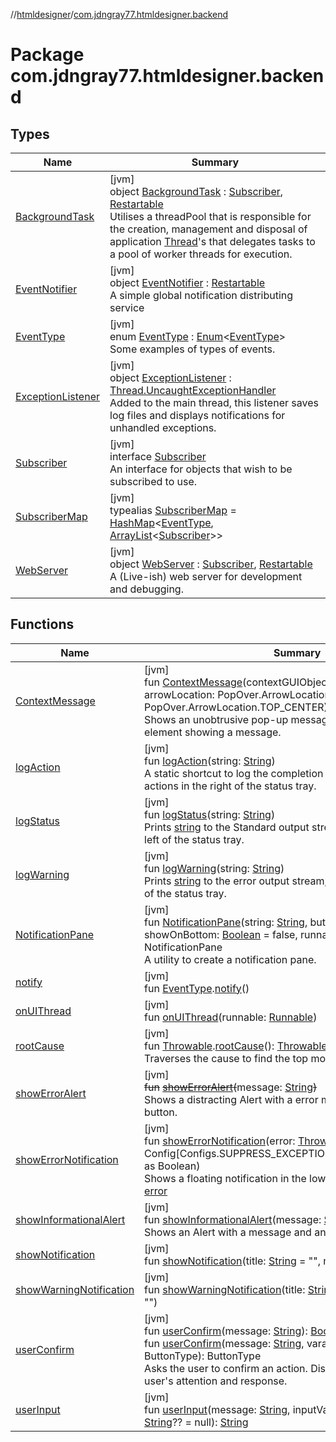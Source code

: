 //[htmldesigner](../../index.md)/[com.jdngray77.htmldesigner.backend](index.md)

# Package com.jdngray77.htmldesigner.backend

## Types

| Name | Summary |
|---|---|
| [BackgroundTask](-background-task/index.md) | [jvm]<br>object [BackgroundTask](-background-task/index.md) : [Subscriber](-subscriber/index.md), [Restartable](../com.jdngray77.htmldesigner.utility/-restartable/index.md)<br>Utilises a threadPool that is responsible for the creation, management and disposal of application [Thread](https://docs.oracle.com/javase/8/docs/api/java/lang/Thread.html)'s that delegates tasks to a pool of worker threads for execution. |
| [EventNotifier](-event-notifier/index.md) | [jvm]<br>object [EventNotifier](-event-notifier/index.md) : [Restartable](../com.jdngray77.htmldesigner.utility/-restartable/index.md)<br>A simple global notification distributing service |
| [EventType](-event-type/index.md) | [jvm]<br>enum [EventType](-event-type/index.md) : [Enum](https://kotlinlang.org/api/latest/jvm/stdlib/kotlin/-enum/index.html)&lt;[EventType](-event-type/index.md)&gt; <br>Some examples of types of events. |
| [ExceptionListener](-exception-listener/index.md) | [jvm]<br>object [ExceptionListener](-exception-listener/index.md) : [Thread.UncaughtExceptionHandler](https://docs.oracle.com/javase/8/docs/api/java/lang/Thread.UncaughtExceptionHandler.html)<br>Added to the main thread, this listener saves log files and displays notifications for unhandled exceptions. |
| [Subscriber](-subscriber/index.md) | [jvm]<br>interface [Subscriber](-subscriber/index.md)<br>An interface for objects that wish to be subscribed to use. |
| [SubscriberMap](index.md#1700976140%2FClasslikes%2F-1216412040) | [jvm]<br>typealias [SubscriberMap](index.md#1700976140%2FClasslikes%2F-1216412040) = [HashMap](https://kotlinlang.org/api/latest/jvm/stdlib/kotlin.collections/-hash-map/index.html)&lt;[EventType](-event-type/index.md), [ArrayList](https://kotlinlang.org/api/latest/jvm/stdlib/kotlin.collections/-array-list/index.html)&lt;[Subscriber](-subscriber/index.md)&gt;&gt; |
| [WebServer](-web-server/index.md) | [jvm]<br>object [WebServer](-web-server/index.md) : [Subscriber](-subscriber/index.md), [Restartable](../com.jdngray77.htmldesigner.utility/-restartable/index.md)<br>A (Live-ish) web server for development and debugging. |

## Functions

| Name | Summary |
|---|---|
| [ContextMessage](-context-message.md) | [jvm]<br>fun [ContextMessage](-context-message.md)(contextGUIObject: Node, message: [String](https://kotlinlang.org/api/latest/jvm/stdlib/kotlin/-string/index.html), arrowLocation: PopOver.ArrowLocation = PopOver.ArrowLocation.TOP_CENTER)<br>Shows an unobtrusive pop-up message in context to some GUI element showing a message. |
| [logAction](log-action.md) | [jvm]<br>fun [logAction](log-action.md)(string: [String](https://kotlinlang.org/api/latest/jvm/stdlib/kotlin/-string/index.html))<br>A static shortcut to log the completion of a user-requested actions in the right of the status tray. |
| [logStatus](log-status.md) | [jvm]<br>fun [logStatus](log-status.md)(string: [String](https://kotlinlang.org/api/latest/jvm/stdlib/kotlin/-string/index.html))<br>Prints [string](log-status.md) to the Standard output stream, and also displays it in left of the status tray. |
| [logWarning](log-warning.md) | [jvm]<br>fun [logWarning](log-warning.md)(string: [String](https://kotlinlang.org/api/latest/jvm/stdlib/kotlin/-string/index.html))<br>Prints [string](log-warning.md) to the error output stream, and also displays it in left of the status tray. |
| [NotificationPane](-notification-pane.md) | [jvm]<br>fun [NotificationPane](-notification-pane.md)(string: [String](https://kotlinlang.org/api/latest/jvm/stdlib/kotlin/-string/index.html), buttonText: [String](https://kotlinlang.org/api/latest/jvm/stdlib/kotlin/-string/index.html) = &quot;&quot;, showOnBottom: [Boolean](https://kotlinlang.org/api/latest/jvm/stdlib/kotlin/-boolean/index.html) = false, runnable: [Runnable](https://docs.oracle.com/javase/8/docs/api/java/lang/Runnable.html)? = null): NotificationPane<br>A utility to create a notification pane. |
| [notify](notify.md) | [jvm]<br>fun [EventType](-event-type/index.md).[notify](notify.md)() |
| [onUIThread](on-u-i-thread.md) | [jvm]<br>fun [onUIThread](on-u-i-thread.md)(runnable: [Runnable](https://docs.oracle.com/javase/8/docs/api/java/lang/Runnable.html)) |
| [rootCause](root-cause.md) | [jvm]<br>fun [Throwable](https://kotlinlang.org/api/latest/jvm/stdlib/kotlin/-throwable/index.html).[rootCause](root-cause.md)(): [Throwable](https://kotlinlang.org/api/latest/jvm/stdlib/kotlin/-throwable/index.html)<br>Traverses the cause to find the top most cause, then returns it. |
| [showErrorAlert](show-error-alert.md) | [jvm]<br>~~fun~~ [~~showErrorAlert~~](show-error-alert.md)~~(~~message: [String](https://kotlinlang.org/api/latest/jvm/stdlib/kotlin/-string/index.html)~~)~~<br>Shows a distracting Alert with a error message and an OK button. |
| [showErrorNotification](show-error-notification.md) | [jvm]<br>fun [showErrorNotification](show-error-notification.md)(error: [Throwable](https://kotlinlang.org/api/latest/jvm/stdlib/kotlin/-throwable/index.html), suppress: [Boolean](https://kotlinlang.org/api/latest/jvm/stdlib/kotlin/-boolean/index.html) = Config[Configs.SUPPRESS_EXCEPTION_NOTIFICATIONS_BOOL] as Boolean)<br>Shows a floating notification in the lower right, displaying the [error](show-error-notification.md) |
| [showInformationalAlert](show-informational-alert.md) | [jvm]<br>fun [showInformationalAlert](show-informational-alert.md)(message: [String](https://kotlinlang.org/api/latest/jvm/stdlib/kotlin/-string/index.html))<br>Shows an Alert with a message and an OK button. |
| [showNotification](show-notification.md) | [jvm]<br>fun [showNotification](show-notification.md)(title: [String](https://kotlinlang.org/api/latest/jvm/stdlib/kotlin/-string/index.html) = &quot;&quot;, message: [String](https://kotlinlang.org/api/latest/jvm/stdlib/kotlin/-string/index.html) = &quot;&quot;) |
| [showWarningNotification](show-warning-notification.md) | [jvm]<br>fun [showWarningNotification](show-warning-notification.md)(title: [String](https://kotlinlang.org/api/latest/jvm/stdlib/kotlin/-string/index.html) = &quot;&quot;, message: [String](https://kotlinlang.org/api/latest/jvm/stdlib/kotlin/-string/index.html) = &quot;&quot;) |
| [userConfirm](user-confirm.md) | [jvm]<br>fun [userConfirm](user-confirm.md)(message: [String](https://kotlinlang.org/api/latest/jvm/stdlib/kotlin/-string/index.html)): [Boolean](https://kotlinlang.org/api/latest/jvm/stdlib/kotlin/-boolean/index.html)<br>fun [userConfirm](user-confirm.md)(message: [String](https://kotlinlang.org/api/latest/jvm/stdlib/kotlin/-string/index.html), vararg buttonType: ButtonType): ButtonType<br>Asks the user to confirm an action. Displays a dialog requiring user's attention and response. |
| [userInput](user-input.md) | [jvm]<br>fun [userInput](user-input.md)(message: [String](https://kotlinlang.org/api/latest/jvm/stdlib/kotlin/-string/index.html), inputValidator: ([String](https://kotlinlang.org/api/latest/jvm/stdlib/kotlin/-string/index.html)) -&gt; [String](https://kotlinlang.org/api/latest/jvm/stdlib/kotlin/-string/index.html)?? = null): [String](https://kotlinlang.org/api/latest/jvm/stdlib/kotlin/-string/index.html) |
